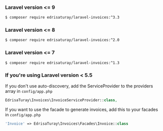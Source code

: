 ### Laravel version <= 9

```bash
$ composer require edrisaturay/laravel-invoices:^3.3
```

### Laravel version <= 8

```bash
$ composer require edrisaturay/laravel-invoices:^2.0
```

### Laravel version <= 7

```bash
$ composer require edrisaturay/laravel-invoices:^1.3
```

### If you're using Laravel version < 5.5

If you don't use auto-discovery, add the ServiceProvider to the providers array in `config/app.php`

```php
EdrisaTuray\Invoices\InvoiceServiceProvider::class,
```

If you want to use the facade to generate invoices, add this to your facades in `config/app.php`

```php
'Invoice' => EdrisaTuray\Invoices\Facades\Invoice::class
```
